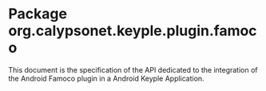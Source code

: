# Package org.calypsonet.keyple.plugin.famoco

This document is the specification of the API dedicated to the integration of the Android Famoco plugin in a Android Keyple Application.
